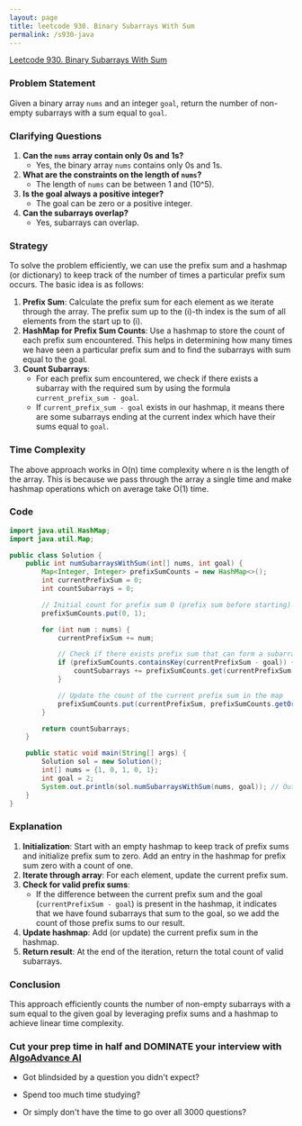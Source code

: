 ```yaml
---
layout: page
title: leetcode 930. Binary Subarrays With Sum
permalink: /s930-java
---
```

[Leetcode 930. Binary Subarrays With Sum](https://algoadvance.github.io/algoadvance/l930)
### Problem Statement
Given a binary array `nums` and an integer `goal`, return the number of non-empty subarrays with a sum equal to `goal`.

### Clarifying Questions
1. **Can the `nums` array contain only 0s and 1s?**
   - Yes, the binary array `nums` contains only 0s and 1s.
2. **What are the constraints on the length of `nums`?**
   - The length of `nums` can be between 1 and \(10^5\).
3. **Is the goal always a positive integer?**
   - The goal can be zero or a positive integer.
4. **Can the subarrays overlap?**
   - Yes, subarrays can overlap.

### Strategy
To solve the problem efficiently, we can use the prefix sum and a hashmap (or dictionary) to keep track of the number of times a particular prefix sum occurs. The basic idea is as follows:

1. **Prefix Sum**: Calculate the prefix sum for each element as we iterate through the array. The prefix sum up to the \(i\)-th index is the sum of all elements from the start up to \(i\).
2. **HashMap for Prefix Sum Counts**: Use a hashmap to store the count of each prefix sum encountered. This helps in determining how many times we have seen a particular prefix sum and to find the subarrays with sum equal to the goal.
3. **Count Subarrays**:
    - For each prefix sum encountered, we check if there exists a subarray with the required sum by using the formula `current_prefix_sum - goal`.
    - If `current_prefix_sum - goal` exists in our hashmap, it means there are some subarrays ending at the current index which have their sums equal to `goal`.

### Time Complexity
The above approach works in O(n) time complexity where n is the length of the array. This is because we pass through the array a single time and make hashmap operations which on average take O(1) time.

### Code

```java
import java.util.HashMap;
import java.util.Map;

public class Solution {
    public int numSubarraysWithSum(int[] nums, int goal) {
        Map<Integer, Integer> prefixSumCounts = new HashMap<>();
        int currentPrefixSum = 0;
        int countSubarrays = 0;

        // Initial count for prefix sum 0 (prefix sum before starting)
        prefixSumCounts.put(0, 1);

        for (int num : nums) {
            currentPrefixSum += num;

            // Check if there exists prefix sum that can form a subarray with sum = goal
            if (prefixSumCounts.containsKey(currentPrefixSum - goal)) {
                countSubarrays += prefixSumCounts.get(currentPrefixSum - goal);
            }

            // Update the count of the current prefix sum in the map
            prefixSumCounts.put(currentPrefixSum, prefixSumCounts.getOrDefault(currentPrefixSum, 0) + 1);
        }

        return countSubarrays;
    }

    public static void main(String[] args) {
        Solution sol = new Solution();
        int[] nums = {1, 0, 1, 0, 1};
        int goal = 2;
        System.out.println(sol.numSubarraysWithSum(nums, goal)); // Output: 4
    }
}
```

### Explanation
1. **Initialization**: Start with an empty hashmap to keep track of prefix sums and initialize prefix sum to zero. Add an entry in the hashmap for prefix sum zero with a count of one.
2. **Iterate through array**: For each element, update the current prefix sum.
3. **Check for valid prefix sums**:
    - If the difference between the current prefix sum and the goal (`currentPrefixSum - goal`) is present in the hashmap, it indicates that we have found subarrays that sum to the goal, so we add the count of those prefix sums to our result.
4. **Update hashmap**: Add (or update) the current prefix sum in the hashmap.
5. **Return result**: At the end of the iteration, return the total count of valid subarrays.

### Conclusion
This approach efficiently counts the number of non-empty subarrays with a sum equal to the given goal by leveraging prefix sums and a hashmap to achieve linear time complexity.


### Cut your prep time in half and DOMINATE your interview with [AlgoAdvance AI](https://algoAdvance.com)

- Got blindsided by a question you didn't expect?

- Spend too much time studying?

- Or simply don't have the time to go over all 3000 questions?

